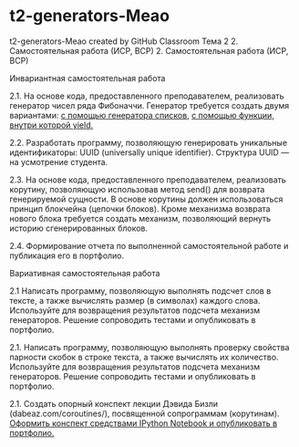 # t2-generators-Meao
t2-generators-Meao created by GitHub Classroom
Тема 2 2. Самостоятельная работа (ИСР, ВСР)
2. Самостоятельная работа (ИСР, ВСР)

Инвариантная самостоятельная работа

2.1. На основе кода, предоставленного преподавателем, реализовать генератор чисел ряда Фибоначчи. Генератор требуется создать двумя вариантами: [с помощью генератора списков](https://repl.it/@MarinaKrvtsn/fib#main.py), [с помощью функции, внутри которой yield.](https://repl.it/@MarinaKrvtsn/lr-t2-3#main.py)

2.2. Разработать программу, позволяющую генерировать уникальные идентификаторы: UUID (universally unique identifier). Структура UUID — на усмотрение студента.

2.3. На основе кода, предоставленного преподавателем, реализовать корутину, позволяющую использовав метод send() для возврата генерируемой сущности. В основе корутины должен использоваться принцип блокчейна (цепочки блоков). Кроме механизма возврата нового блока требуется создать механизм, позволяющий вернуть историю сгенерированных блоков.

2.4. Формирование отчета по выполненной самостоятельной работе и публикация его в портфолио.

Вариативная самостоятельная работа

2.1 Написать программу, позволяющую выполнять подсчет слов в тексте, а также вычислять размер (в символах) каждого слова. Используйте для возвращения результатов подсчета механизм генераторов. Решение сопроводить тестами и опубликовать в портфолио.

2.1. Написать программу, позволяющую выполнять проверку свойства парности скобок в строке текста, а также вычислять их количество. Используйте для возвращения результатов подсчета механизм генераторов. Решение сопроводить тестами и опубликовать в портфолио.

2.1. Создать опорный конспект лекции Дэвида Бизли (dabeaz.com/coroutines/), посвященной сопрограммам (корутинам). [Оформить конспект средствами IPython Notebook и опубликовать в портфолио.](https://notebooks.azure.com/marina-kts/projects/course-on-coroutines)
